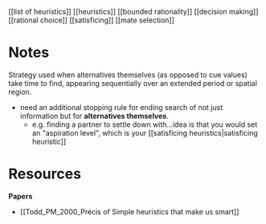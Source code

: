 [[list of heuristics]]
[[heuristics]]
[[bounded rationality]]
[[decision making]]
[[rational choice]]
[[satisficing]]
[[mate selection]]

# Notes
Strategy used when alternatives themselves (as opposed to cue values) take time to find, appearing  sequentially  over  an  extended  period or spatial region.

- need an additional stopping rule for ending search of not just information but for **alternatives themselves**.
	- e.g. finding a partner to settle down with...idea is that you would set an "aspiration level", which is your [[satisficing heuristics|satisficing heuristic]]



# Resources
**Papers**
- [[Todd_PM_2000_Précis of Simple heuristics that make us smart]]